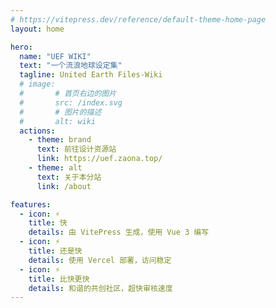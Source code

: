 ```yaml
---
# https://vitepress.dev/reference/default-theme-home-page
layout: home

hero:
  name: "UEF WIKI"
  text: "一个流浪地球设定集"
  tagline: United Earth Files-Wiki
  # image:
  #       # 首页右边的图片
  #       src: /index.svg
  #       # 图片的描述
  #       alt: wiki
  actions:
    - theme: brand
      text: 前往设计资源站
      link: https://uef.zaona.top/
    - theme: alt
      text: 关于本分站
      link: /about

features:
  - icon: ⚡
    title: 快
    details: 由 VitePress 生成，使用 Vue 3 编写
  - icon: ⚡
    title: 还是快
    details: 使用 Vercel 部署，访问稳定
  - icon: ⚡
    title: 比快更快
    details: 和谐的共创社区，超快审核速度
---
```


